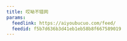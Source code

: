 ```yaml
---
title: 哎呦不错网
params:
  feedlink: https://aiyoubucuo.com/feed/
  feedid: f5b7d636b3d41eb1eb58b8f667589019
---
```

